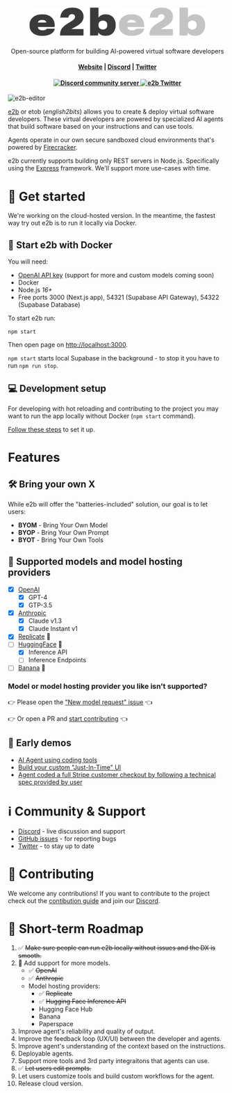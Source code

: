 <h1 align="center">
  <img width="200" src="docs-assets/logoname-black.svg#gh-light-mode-only" alt="e2b">
  <img width="200" src="docs-assets/logoname-white.svg#gh-dark-mode-only" alt="e2b">
</h1>

<p align="center">Open-source platform for building AI-powered virtual software developers</p>

<h4 align="center">
  <a href="https://e2b.dev">Website</a> |
  <a href="https://discord.gg/U7KEcGErtQ">Discord</a> |
  <a href="https://twitter.com/e2b_dev">Twitter</a>
</h4>

<h4 align="center">
  <a href="https://discord.gg/U7KEcGErtQ">
    <img src="https://img.shields.io/badge/chat-on%20Discord-blue" alt="Discord community server" />
  </a>
  <a href="https://twitter.com/e2b_dev">
    <img src="https://img.shields.io/twitter/follow/infisical?label=Follow" alt="e2b Twitter" />
  </a>
</h4>

![e2b-editor](docs-assets/preview.gif)

[e2b](https://e2b.dev) or etob (*english2bits*) allows you to create & deploy virtual software developers. These virtual developers are powered by specialized AI agents that build software based on your instructions and can use tools.

Agents operate in our own secure sandboxed cloud environments that's powered by [Firecracker](https://github.com/firecracker-microvm/firecracker/).

e2b currently supports building only REST servers in Node.js. Specifically using the [Express](https://expressjs.com/) framework. We'll support more use-cases with time.

# 🚀 Get started
We're working on the cloud-hosted version. In the meantime, the fastest way try out e2b is to run it locally via Docker.

## 🐳 Start e2b with Docker
You will need:
- [OpenAI API key](https://platform.openai.com/account/api-keys) (support for more and custom models coming soon)
- Docker
- Node.js *16+*
- Free ports 3000 (Next.js app), 54321 (Supabase API Gateway), 54322 (Supabase Database)

To start e2b run:
```
npm start
```

Then open page on [http://localhost:3000](http://localhost:3000).

`npm start` starts local Supabase in the background - to stop it you have to run `npm run stop`.

## 💻 Development setup
For developing with hot reloading and contributing to the project you may want to run the app locally without Docker (`npm start` command).

[Follow these steps](DEVELOPMENT_SETUP.md) to set it up.

# Features
## 🛠 Bring your own X
While e2b will offer the "batteries-included" solution, our goal is to let users:
- **BYOM** - Bring Your Own Model
- **BYOP** - Bring Your Own Prompt
- **BYOT** - Bring Your Own Tools

## 🤖 Supported models and model hosting providers
- [x] [OpenAI](https://openai.com/)
  - [x] GPT-4
  - [x] GTP-3.5
- [x] [Anthropic](https://anthropic.com/)
  - [x] Claude v1.3
  - [x] Claude Instant v1
- [x] [Replicate](https://replicate.com/) 🚧
- [ ] [HuggingFace](https://huggingface.co/) 🚧
  - [x] Inference API
  - [ ] Inference Endpoints
- [ ] [Banana](https://www.banana.dev/) 🚧

### **Model or model hosting provider you like isn't supported?**

👉 Please open the ["New model request" issue](https://github.com/e2b-dev/e2b/issues/new?assignees=&labels=new+model+request&template=new-model-request.md&title=) 👈

👉 Or open a PR and [start contributing](./CONTRIBUTING.md#🤖-adding-a-new-model-provider) 👈

## 👀 Early demos
- [AI Agent using coding tools](https://twitter.com/mlejva/status/1636103084802822151)
- [Build your custom "Just-In-Time" UI](https://twitter.com/mlejva/status/1641151421830529042)
- [Agent coded a full Stripe customer checkout by following a technical spec provided by user](https://twitter.com/mlejva/status/1641072535163875330)

# ℹ️ Community & Support
- [Discord](https://discord.gg/U7KEcGErtQ) - live discussion and support
- [GitHub issues](https://github.com/e2b-dev/e2b/issues) - for reporting bugs
- [Twitter](https://twitter.com/e2b_dev) - to stay up to date

# 🤝 Contributing
We welcome any contributions! If you want to contribute to the project check out the [contibution guide](CONTRIBUTING.md) and join our [Discord](https://discord.gg/dSBY3ms2Qr).

# 📆 Short-term Roadmap
1. ✅ ~~Make sure people can run e2b locally without issues and the DX is smooth.~~
1. 🚧 Add support for more models.
    - ✅ ~~OpenAI~~
    - ✅ ~~Anthropic~~
    - Model hosting providers:
      - ✅ ~~Replicate~~
      - ✅ ~~Hugging Face Inference API~~
      - Hugging Face Hub
      - Banana
      - Paperspace
1. Improve agent's reliability and quality of output.
1. Improve the feedback loop (UX/UI) between the developer and agents.
1. Improve agent's understanding of the context based on the instructions.
1. Deployable agents.
1. Support more tools and 3rd party integraitons that agents can use.
1. ✅ ~~Let users edit prompts.~~
1. Let users customize tools and build custom workflows for the agent.
1. Release cloud version.
